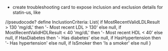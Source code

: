 - create troubleshooting card to expose inclusion and exclusion details for statin-us, like

//pseudocode?
define InclustionCriteria: 
  List{
    if MostRecentValidLDLResult > 130 'mg/dL' then '- Most recent LDL > 130' else null, 
    if MostRecentValidHDLResult < 40 'mg/dL' then '- Most recent HDL < 40' else null,
    if HasDiabetes then '- Has diabetes' else null,
    if HasHypertension then '- Has hypertension' else null,
    if IsSmoker then 'Is a smoker' else null
  }